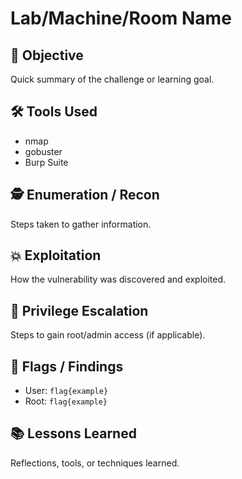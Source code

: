 # Lab/Machine/Room Name

## 🎯 Objective
Quick summary of the challenge or learning goal.

## 🛠 Tools Used
- nmap
- gobuster
- Burp Suite

## 🕵️ Enumeration / Recon
Steps taken to gather information.

## 💥 Exploitation
How the vulnerability was discovered and exploited.

## 🔐 Privilege Escalation
Steps to gain root/admin access (if applicable).

## 🧩 Flags / Findings
- User: `flag{example}`
- Root: `flag{example}`

## 📚 Lessons Learned
Reflections, tools, or techniques learned.
